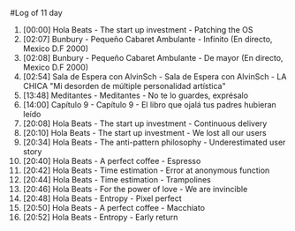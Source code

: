 #Log of 11 day

1. [00:00] Hola Beats - The start up investment - Patching the OS
1. [02:07] Bunbury - Pequeño Cabaret Ambulante - Infinito (En directo, Mexico D.F 2000)
1. [02:08] Bunbury - Pequeño Cabaret Ambulante - De mayor (En directo, Mexico D.F 2000)
1. [02:54] Sala de Espera con AlvinSch - Sala de Espera con AlvinSch - LA CHICA "Mi desorden de múltiple personalidad artística"
1. [13:48] Meditantes - Meditantes - No te lo guardes, exprésalo
1. [14:00] Capítulo 9 - Capítulo 9 - El libro que ojalá tus padres hubieran leído
1. [20:08] Hola Beats - The start up investment - Continuous delivery
1. [20:10] Hola Beats - The start up investment - We lost all our users
1. [20:34] Hola Beats - The anti-pattern philosophy - Underestimated user story
1. [20:40] Hola Beats - A perfect coffee - Espresso
1. [20:42] Hola Beats - Time estimation - Error at anonymous function
1. [20:44] Hola Beats - Time estimation - Trampolines
1. [20:46] Hola Beats - For the power of love - We are invincible
1. [20:48] Hola Beats - Entropy - Pixel perfect
1. [20:50] Hola Beats - A perfect coffee - Macchiato
1. [20:52] Hola Beats - Entropy - Early return
